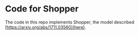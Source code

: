 # Code for Shopper

The code in this repo implements Shopper, the model described [https://arxiv.org/abs/1711.03560](here).

